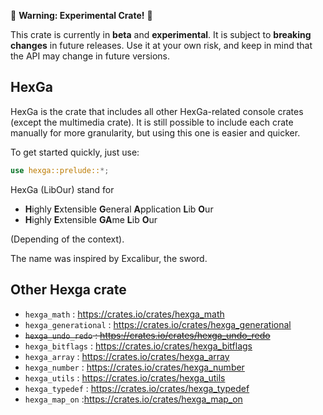 🚧 **Warning: Experimental Crate!** 🚧

This crate is currently in **beta** and **experimental**.
It is subject to **breaking changes** in future releases.
Use it at your own risk, and keep in mind that the API may change in future versions.

## HexGa

HexGa is the crate that includes all other HexGa-related console crates (except the multimedia crate).
It is still possible to include each crate manually for more granularity, but using this one is easier and quicker.

To get started quickly, just use:

```rust
use hexga::prelude::*;
```


HexGa (LibOur) stand for

- **H**ighly **E**xtensible **G**eneral **A**pplication **L**ib **O**ur
- **H**ighly **E**xtensible **GA**me **L**ib **O**ur

(Depending of the context).

The name was inspired by Excalibur, the sword.


## Other Hexga crate

- `hexga_math` : https://crates.io/crates/hexga_math
- `hexga_generational` : https://crates.io/crates/hexga_generational
- ~~`hexga_undo_redo` : https://crates.io/crates/hexga_undo_redo~~
- `hexga_bitflags` : https://crates.io/crates/hexga_bitflags
- `hexga_array` : https://crates.io/crates/hexga_array
- `hexga_number` : https://crates.io/crates/hexga_number
- `hexga_utils` : https://crates.io/crates/hexga_utils
- `hexga_typedef` : https://crates.io/crates/hexga_typedef
- `hexga_map_on` :https://crates.io/crates/hexga_map_on